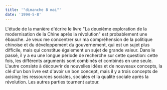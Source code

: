 ```yaml
---
title: '"dimanche 8 mai"'
date: '1994-5-8'
---
```


L'étude de la manière d'écrire le livre "La deuxième exploration de la modernisation de la Chine après la révolution" est probablement une ébauche. Je veux me concentrer sur ma compréhension de la politique chinoise et du développement du gouvernement, qui est un sujet plus difficile, mais qui constitue également un sujet de grande valeur. Dans le passé, il y a eu une longue période de recherche sur cette question: cette fois, les différents arguments sont combinés et combinés en une seule. L'autre consiste à découvrir de nouvelles idées et de nouveaux concepts, la clé d'un bon livre est d'avoir un bon concept, mais il y a trois concepts de axising: les ressources sociales, sociales et la qualité sociale après la révolution. Les autres parties tournent autour.

